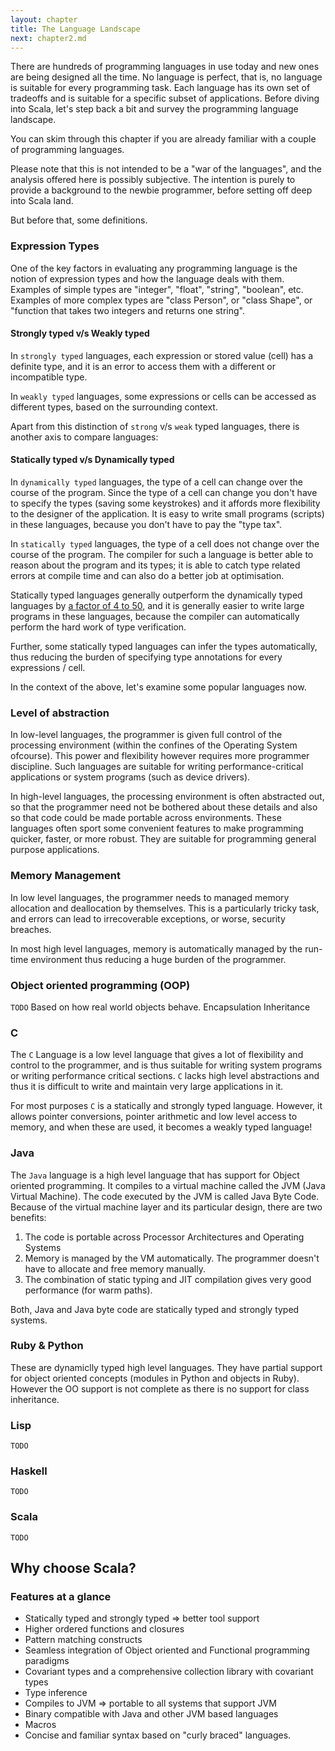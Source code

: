 ```yaml
---
layout: chapter
title: The Language Landscape
next: chapter2.md
---
```


There are hundreds of programming languages in use today and new ones are being designed all the time. No language is
perfect, that is, no language is suitable for every programming task. Each language
has its own set of tradeoffs and is suitable for a specific subset of applications. Before diving into Scala,
let's step back a bit and survey the programming language landscape.

You can skim through this chapter if you are already familiar with a couple of programming languages.

Please note that this is not intended to be a "war of the languages", and the analysis offered here is
possibly subjective. The intention is purely to provide a background to the newbie programmer,
before setting off deep into Scala land.

But before that, some definitions.

### Expression Types

One of the key factors in evaluating any programming language is the notion of expression types and how the
language deals with them. Examples of simple types are "integer", "float", "string", "boolean", etc. Examples
of more complex types are "class Person", or "class Shape", or "function that takes two integers and returns one string".

#### Strongly typed v/s Weakly typed
In `strongly typed` languages, each expression or stored value (cell) has a definite type, and it is an error
to access them with a different or incompatible type.

In `weakly typed` languages, some expressions or cells can be accessed as different types, based on the surrounding context.

Apart from this distinction of `strong` v/s `weak` typed languages, there is another axis to compare languages:

#### Statically typed v/s Dynamically typed
In `dynamically typed` languages, the type of a cell can change over the course of the program. Since the type
of a cell can change you don't have to specify the types (saving some keystrokes) and it affords more flexibility
to the designer of the application. It is easy to write small programs (scripts) in these languages, because you
don't have to pay the "type tax".

In `statically typed` languages, the type of a cell does not change over the course of the program. The compiler
for such a language is better able to reason about the program and its types; it is able to catch type
related errors at compile time and can also do a better job at optimisation.

Statically typed languages generally outperform the dynamically typed languages by [a factor of 4 to 50](http://benchmarksgame.alioth.debian.org/u32/which-programs-are-fastest.php),
and it is generally easier to write large programs in these languages, because the compiler can automatically perform the hard
work of type verification.

Further, some statically typed languages can infer the types automatically, thus reducing the burden of
specifying type annotations for every expressions / cell.

In the context of the above, let's examine some popular languages now.

### Level of abstraction
In low-level languages, the programmer is given full control of the processing environment (within the confines
of the Operating System ofcourse). This power and flexibility however requires more programmer discipline. Such languages
are suitable for writing performance-critical applications or system programs (such as device drivers).

In high-level languages, the processing environment is often abstracted out, so that the programmer need not
be bothered about these details and also so that code could be made portable across environments. These languages
often sport some convenient features to make programming quicker, faster, or more robust. They are suitable for
programming general purpose applications.

### Memory Management
In low level languages, the programmer needs to managed memory allocation and deallocation by themselves. This is
a particularly tricky task, and errors can lead to irrecoverable exceptions, or worse, security breaches.

In most high level languages, memory is automatically managed by the run-time environment thus reducing a huge
burden of the programmer.

### Object oriented programming (OOP)
`TODO`
Based on how real world objects behave.
Encapsulation
Inheritance


### C

The `C` Language is a low level language that gives a lot of flexibility and control to the programmer, and 
is thus suitable for writing system programs or writing performance critical sections. `C` lacks high level abstractions and
thus it is difficult to write and maintain very large applications in it.

For most purposes `C` is a statically and strongly typed language. However, it allows pointer conversions, pointer arithmetic
and low level access to memory, and when these are used, it becomes a weakly typed language!

### Java

The `Java` language is a high level language that has support for Object oriented programming. It compiles to a virtual machine
called the JVM (Java Virtual Machine).  The code executed by the JVM is called Java Byte Code. Because of the virtual machine layer
and its particular design, there are two benefits:
1. The code is portable across Processor Architectures and Operating Systems
2. Memory is managed by the VM automatically. The programmer doesn't have to allocate and free memory manually.
3. The combination of static typing and JIT compilation gives very good performance (for warm paths).

Both, Java and Java byte code are statically typed and strongly typed systems.

### Ruby & Python
These are dynamiclly typed high level languages. They have partial support for object oriented concepts (modules in Python and objects in Ruby).
However the OO support is not complete as there is no support for class inheritance.

### Lisp
`TODO`

### Haskell
`TODO`

### Scala
`TODO`

## Why choose Scala?

### Features at a glance

* Statically typed and strongly typed => better tool support
* Higher ordered functions and closures
* Pattern matching constructs
* Seamless integration of Object oriented and Functional programming paradigms
* Covariant types and a comprehensive collection library with covariant types
* Type inference
* Compiles to JVM => portable to all systems that support JVM
* Binary compatible with Java and other JVM based languages
* Macros
* Concise and familiar syntax based on "curly braced" languages.
